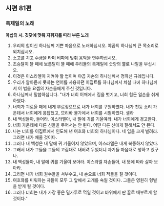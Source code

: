 ## 시편 81편

### 축제일의 노래
**아삽의 시. 깃닷에 맞춰 지휘자를 따라 부른 노래**
1. 우리의 힘이신 하나님께 기쁜 마음으로 노래하십시오. 야곱의 하나님께 큰 목소리로 외치십시오.
2. 소고를 치고 수금을 타며 비파에 맞춰 음악을 연주하십시오.
3. 초승달이 뜰 때에 보름달이 뜰 때에 우리들의 축제일에 숫양의 뿔로 나팔을 부십시오.
4. 이것은 이스라엘이 지켜야 할 법이며 야곱 자손의 하나님께서 정하신 규례입니다.
5. 우리가 알아듣지 못하는 언어를 사용하던 이집트를 하나님께서 치실 때에 하나님께서 이 법을 요셉의 자손들에게 주신 것입니다.
6. 하나님께서 말씀하십니다. "내가 너희 어깨에서 짐을 벗기고, 너희 힘든 일손을 쉬게 하였다.
7. 너희가 괴로울 때에 내게 부르짖으므로 내가 너희를 구원하였다. 내가 천둥 소리 가운데서 너희에게 응답했고, 므리바 물가에서 너희를 시험하였다. 셀라
8. 내 백성들아, 들어라. 이스라엘아, 내 말에 귀를 기울여라. 내가 너희에게 경고한다.
9. 너희 가운데에 다른 신들을 두어서는 안 된다. 어떤 다른 신에게 절해서도 안 된다.
10. 나는 너희를 이집트에서 인도해 낸 여호와 너희의 하나님이다. 네 입을 크게 벌려라. 그러면 내가 채울 것이다.
11. 그러나 내 백성은 내 말에 귀 기울이지 않았으며, 이스라엘은 내게 복종하지 않았다.
12. 그래서 내가 그들을 그들의 고집대로 내버려 두었더니 자기들 마음대로 행하고 있구나.
13. 내 백성들아, 내 말에 귀를 기울여 보아라. 이스라엘 자손들아, 내 뜻에 따라 살아 보아라.
14. 그러면 내가 너희 원수들을 쳐부수고, 내 손으로 너희 적들을 칠 것이다.
15. 여호와를 미워하는 자들이 모두 그 앞에서 고개를 숙일 것이다. 그들은 영원히 형벌을 받게 될 것이다.
16. 그러나 너희는 내가 가장 좋은 밀가루로 먹일 것이고 바위에서 딴 꿀로 배부르게 할 것이다."
